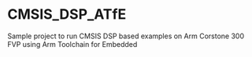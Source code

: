 # CMSIS_DSP_ATfE
Sample project to run CMSIS DSP based examples on Arm Corstone 300 FVP using Arm Toolchain for Embedded

